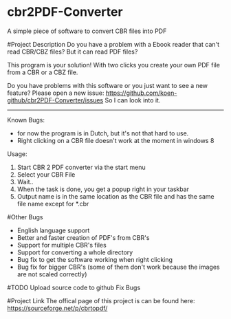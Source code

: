 # cbr2PDF-Converter
A simple piece of software to convert CBR files into PDF

#Project Description
Do you have a problem with a Ebook reader that can't read CBR/CBZ files?
But it can read PDF files?

This program is your solution! With two clicks you create your own PDF file from a CBR or a CBZ file.

Do you have problems with this software or you just want to see a new feature? 
Please open a new issue: https://github.com/koen-github/cbr2PDF-Converter/issues So I can look into it.

* * *

Known Bugs:
- for now the program is in Dutch, but it's not that hard to use.
- Right clicking on a CBR file doesn't work at the moment in windows 8

Usage:

1. Start CBR 2 PDF converter via the start menu
2. Select your CBR File
3. Wait..
4. When the task is done, you get a popup right in your taskbar
5. Output name is in the same location as the CBR file and has the same file name except for *.cbr

#Other Bugs
+ English language support
+ Better and faster creation of PDF's from CBR's
+ Support for multiple CBR's files
+ Support for converting a whole directory
+ Bug fix to get the software working when right clicking
+ Bug fix for bigger CBR's (some of them don't work because the images are not scaled correctly)


#TODO
Upload source code to github
Fix Bugs

#Project Link
The offical page of this project is can be found here:
https://sourceforge.net/p/cbrtopdf/

